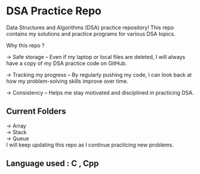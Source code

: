 # DSA Practice Repo

Data Structures and Algorithms (DSA) practice repository! 
This repo contains my solutions and practice programs for various DSA topics.


Why this repo ?

-> Safe storage – Even if my laptop or local files are deleted, I will always have a copy of my DSA practice code on GitHub.

-> Tracking my progress – By regularly pushing my code, I can look back at how my problem-solving skills improve over time.

-> Consistency – Helps me stay motivated and disciplined in practicing DSA.


## Current Folders 
-> Array<br>
-> Stack<br>
-> Queue<br>
I will keep updating this repo as I continue practicing new problems.
 
## Language used : C , Cpp
